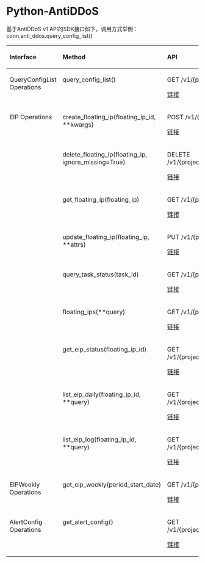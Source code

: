 # Python-AntiDDoS<a name="ZH-CN_TOPIC_0079300129"></a>

基于AntiDDoS v1 API的SDK接口如下，调用方式举例：conn.anti\_ddos.query\_config\_list\(\)

<a name="table138844"></a>
<table><thead align="left"><tr id="row35094160"><th class="cellrowborder" valign="top" width="16.351635163516352%" id="mcps1.1.4.1.1"><p id="p67010553152228"><a name="p67010553152228"></a><a name="p67010553152228"></a>Interface</p>
</th>
<th class="cellrowborder" valign="top" width="44.174417441744176%" id="mcps1.1.4.1.2"><p id="p2273746"><a name="p2273746"></a><a name="p2273746"></a>Method</p>
</th>
<th class="cellrowborder" valign="top" width="39.473947394739476%" id="mcps1.1.4.1.3"><p id="p49955752"><a name="p49955752"></a><a name="p49955752"></a>API</p>
</th>
</tr>
</thead>
<tbody><tr id="row19884118"><td class="cellrowborder" valign="top" width="16.351635163516352%" headers="mcps1.1.4.1.1 "><p id="p59145746152228"><a name="p59145746152228"></a><a name="p59145746152228"></a>QueryConfigList Operations</p>
</td>
<td class="cellrowborder" valign="top" width="44.174417441744176%" headers="mcps1.1.4.1.2 "><p id="p5666365175647"><a name="p5666365175647"></a><a name="p5666365175647"></a>query_config_list()</p>
</td>
<td class="cellrowborder" valign="top" width="39.473947394739476%" headers="mcps1.1.4.1.3 "><p id="p56322424175647"><a name="p56322424175647"></a><a name="p56322424175647"></a>GET /v1/{project_id}/antiddos/query_config_list</p>
<p id="p42381418105518"><a name="p42381418105518"></a><a name="p42381418105518"></a><a href="https://support.huaweicloud.com/api-antiddos/antiddos_02_0017.html" target="_blank" rel="noopener noreferrer">链接</a></p>
</td>
</tr>
<tr id="row53255854"><td class="cellrowborder" rowspan="9" valign="top" width="16.351635163516352%" headers="mcps1.1.4.1.1 "><p id="p58373021152248"><a name="p58373021152248"></a><a name="p58373021152248"></a>EIP Operations</p>
</td>
<td class="cellrowborder" valign="top" width="44.174417441744176%" headers="mcps1.1.4.1.2 "><p id="p55531330175647"><a name="p55531330175647"></a><a name="p55531330175647"></a>create_floating_ip(floating_ip_id, **kwargs)</p>
</td>
<td class="cellrowborder" valign="top" width="39.473947394739476%" headers="mcps1.1.4.1.3 "><p id="p1743851175647"><a name="p1743851175647"></a><a name="p1743851175647"></a>POST /v1/{project_id}/antiddos/{floating_ip_id}</p>
<p id="p161671837105514"><a name="p161671837105514"></a><a name="p161671837105514"></a><a href="https://support.huaweicloud.com/api-antiddos/antiddos_02_0018.html" target="_blank" rel="noopener noreferrer">链接</a></p>
</td>
</tr>
<tr id="row14242537"><td class="cellrowborder" valign="top" headers="mcps1.1.4.1.1 "><p id="p63307839175647"><a name="p63307839175647"></a><a name="p63307839175647"></a>delete_floating_ip(floating_ip, ignore_missing=True)</p>
</td>
<td class="cellrowborder" valign="top" headers="mcps1.1.4.1.2 "><p id="p27661360175647"><a name="p27661360175647"></a><a name="p27661360175647"></a>DELETE /v1/{project_id}/antiddos/{floating_ip_id}</p>
<p id="p1870180185615"><a name="p1870180185615"></a><a name="p1870180185615"></a><a href="https://support.huaweicloud.com/api-antiddos/antiddos_02_0019.html" target="_blank" rel="noopener noreferrer">链接</a></p>
</td>
</tr>
<tr id="row66441544"><td class="cellrowborder" valign="top" headers="mcps1.1.4.1.1 "><p id="p32472947175647"><a name="p32472947175647"></a><a name="p32472947175647"></a>get_floating_ip(floating_ip)</p>
</td>
<td class="cellrowborder" valign="top" headers="mcps1.1.4.1.2 "><p id="p13063063175647"><a name="p13063063175647"></a><a name="p13063063175647"></a>GET /v1/{project_id}/antiddos/{floating_ip_id}</p>
<p id="p330764911562"><a name="p330764911562"></a><a name="p330764911562"></a><a href="https://support.huaweicloud.com/api-antiddos/antiddos_02_0020.html" target="_blank" rel="noopener noreferrer">链接</a></p>
</td>
</tr>
<tr id="row62271039"><td class="cellrowborder" valign="top" headers="mcps1.1.4.1.1 "><p id="p60623138175647"><a name="p60623138175647"></a><a name="p60623138175647"></a>update_floating_ip(floating_ip, **attrs)</p>
</td>
<td class="cellrowborder" valign="top" headers="mcps1.1.4.1.2 "><p id="p11527154175647"><a name="p11527154175647"></a><a name="p11527154175647"></a>PUT /v1/{project_id}/antiddos/{floating_ip_id}</p>
<p id="p1872820314575"><a name="p1872820314575"></a><a name="p1872820314575"></a><a href="https://support.huaweicloud.com/api-antiddos/antiddos_02_0021.html" target="_blank" rel="noopener noreferrer">链接</a></p>
</td>
</tr>
<tr id="row40084941"><td class="cellrowborder" valign="top" headers="mcps1.1.4.1.1 "><p id="p14687449175647"><a name="p14687449175647"></a><a name="p14687449175647"></a>query_task_status(task_id)</p>
</td>
<td class="cellrowborder" valign="top" headers="mcps1.1.4.1.2 "><p id="p36841436175647"><a name="p36841436175647"></a><a name="p36841436175647"></a>GET /v1/{project_id}/query_task_status</p>
<p id="p416463719570"><a name="p416463719570"></a><a name="p416463719570"></a><a href="https://support.huaweicloud.com/api-antiddos/antiddos_02_0022.html" target="_blank" rel="noopener noreferrer">链接</a></p>
</td>
</tr>
<tr id="row46070087"><td class="cellrowborder" valign="top" headers="mcps1.1.4.1.1 "><p id="p13861404175647"><a name="p13861404175647"></a><a name="p13861404175647"></a>floating_ips(**query)</p>
</td>
<td class="cellrowborder" valign="top" headers="mcps1.1.4.1.2 "><p id="p38634566175647"><a name="p38634566175647"></a><a name="p38634566175647"></a>GET /v1/{project_id}/antiddos</p>
<p id="p153632488589"><a name="p153632488589"></a><a name="p153632488589"></a><a href="https://support.huaweicloud.com/api-antiddos/antiddos_02_0023.html" target="_blank" rel="noopener noreferrer">链接</a></p>
</td>
</tr>
<tr id="row588929"><td class="cellrowborder" valign="top" headers="mcps1.1.4.1.1 "><p id="p45985100175647"><a name="p45985100175647"></a><a name="p45985100175647"></a>get_eip_status(floating_ip_id)</p>
</td>
<td class="cellrowborder" valign="top" headers="mcps1.1.4.1.2 "><p id="p33805629175647"><a name="p33805629175647"></a><a name="p33805629175647"></a>GET /v1/{project_id}/antiddos/{floating_ip_id}/status</p>
<p id="p12511191310596"><a name="p12511191310596"></a><a name="p12511191310596"></a><a href="https://support.huaweicloud.com/api-antiddos/antiddos_02_0024.html" target="_blank" rel="noopener noreferrer">链接</a></p>
</td>
</tr>
<tr id="row13286310"><td class="cellrowborder" valign="top" headers="mcps1.1.4.1.1 "><p id="p15350830175647"><a name="p15350830175647"></a><a name="p15350830175647"></a>list_eip_daily(floating_ip_id, **query)</p>
</td>
<td class="cellrowborder" valign="top" headers="mcps1.1.4.1.2 "><p id="p35457703175647"><a name="p35457703175647"></a><a name="p35457703175647"></a>GET /v1/{project_id}/antiddos/{floating_ip_id}/daily</p>
<p id="p598153915582"><a name="p598153915582"></a><a name="p598153915582"></a><a href="https://support.huaweicloud.com/api-antiddos/antiddos_02_0025.html" target="_blank" rel="noopener noreferrer">链接</a></p>
</td>
</tr>
<tr id="row40742509"><td class="cellrowborder" valign="top" headers="mcps1.1.4.1.1 "><p id="p11753190175647"><a name="p11753190175647"></a><a name="p11753190175647"></a>list_eip_log(floating_ip_id, **query)</p>
</td>
<td class="cellrowborder" valign="top" headers="mcps1.1.4.1.2 "><p id="p12484305175647"><a name="p12484305175647"></a><a name="p12484305175647"></a>GET /v1/{project_id}/antiddos/{floating_ip_id}/logs</p>
<p id="p87467117016"><a name="p87467117016"></a><a name="p87467117016"></a><a href="https://support.huaweicloud.com/api-antiddos/antiddos_02_0026.html" target="_blank" rel="noopener noreferrer">链接</a></p>
</td>
</tr>
<tr id="row18774354"><td class="cellrowborder" valign="top" width="16.351635163516352%" headers="mcps1.1.4.1.1 "><p id="p16454360152228"><a name="p16454360152228"></a><a name="p16454360152228"></a>EIPWeekly Operations</p>
</td>
<td class="cellrowborder" valign="top" width="44.174417441744176%" headers="mcps1.1.4.1.2 "><p id="p41362105175647"><a name="p41362105175647"></a><a name="p41362105175647"></a>get_eip_weekly(period_start_date)</p>
</td>
<td class="cellrowborder" valign="top" width="39.473947394739476%" headers="mcps1.1.4.1.3 "><p id="p61996176175647"><a name="p61996176175647"></a><a name="p61996176175647"></a>GET /v1/{project_id}/antiddos/weekly</p>
<p id="p3815624403"><a name="p3815624403"></a><a name="p3815624403"></a><a href="https://support.huaweicloud.com/api-antiddos/antiddos_02_0027.html" target="_blank" rel="noopener noreferrer">链接</a></p>
</td>
</tr>
<tr id="row35520730"><td class="cellrowborder" valign="top" width="16.351635163516352%" headers="mcps1.1.4.1.1 "><p id="p57734794152228"><a name="p57734794152228"></a><a name="p57734794152228"></a>AlertConfig Operations</p>
</td>
<td class="cellrowborder" valign="top" width="44.174417441744176%" headers="mcps1.1.4.1.2 "><p id="p30947380175647"><a name="p30947380175647"></a><a name="p30947380175647"></a>get_alert_config()</p>
</td>
<td class="cellrowborder" valign="top" width="39.473947394739476%" headers="mcps1.1.4.1.3 "><p id="p23709826175647"><a name="p23709826175647"></a><a name="p23709826175647"></a>GET /v1/{project_id}/warnalert/alertconfig/query</p>
<p id="p9693251614"><a name="p9693251614"></a><a name="p9693251614"></a><a href="https://support.huaweicloud.com/api-antiddos/antiddos_02_0029.html" target="_blank" rel="noopener noreferrer">链接</a></p>
</td>
</tr>
</tbody>
</table>

